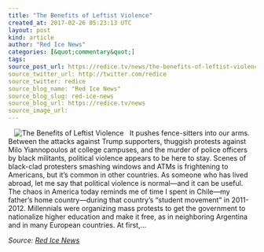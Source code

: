 ```yaml
---
title: "The Benefits of Leftist Violence"
created_at: 2017-02-26 05:23:13 UTC
layout: post
kind: article
author: "Red Ice News"
categories: [&quot;commentary&quot;]
tags: 
source_post_url: https://redice.tv/news/the-benefits-of-leftist-violence
source_twitter_url: http://twitter.com/redice
source_twitter: redice
source_blog_name: "Red Ice News"
source_blog_slug: red-ice-news
source_blog_url: https://redice.tv/news
source_image_url: 
---
```

<img align="left" hspace="12" alt="The Benefits of Leftist Violence" src="https://rdice.net/a/c/n/17/02260620-df34.9cd7b47f.jpg"> It pushes fence-sitters into our arms. Between the attacks against Trump supporters, thuggish protests against Milo Yiannopoulos at college campuses, and the murder of police officers by black militants, political violence appears to be here to stay. Scenes of black-clad protesters smashing windows and ATMs is frightening to Americans, but it’s common in other countries. As someone who has lived abroad, let me say that political violence is normal—and it can be useful. The chaos in America today reminds me of time I spent in Chile—my father’s home country—during that country’s “student movement” in 2011-2012. Millennials were organizing mass protests to get the government to nationalize higher education and make it free, as in neighboring Argentina and in many European countries. At first,&#8230;<div class="">
    <i>Source: <a href="https://redice.tv/news">Red Ice News</a></i>
</div>
